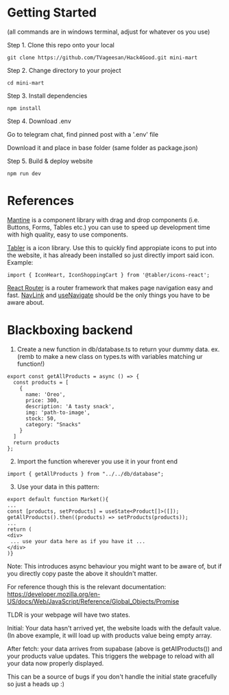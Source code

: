 # Getting Started

(all commands are in windows terminal, adjust for whatever os you use)

Step 1. Clone this repo onto your local 

`git clone https://github.com/TVageesan/Hack4Good.git mini-mart`

Step 2. Change directory to your project

`cd mini-mart`

Step 3. Install dependencies

`npm install`

Step 4. Download .env

Go to telegram chat, find pinned post with a '.env' file

Download it and place in base folder (same folder as package.json)

Step 5. Build & deploy website 

`npm run dev`

# References

[Mantine](https://mantine.dev/) is a component library with drag and drop components (i.e. Buttons, Forms, Tables etc.) you can use to speed up development time with high quality, easy to use components. 

[Tabler](https://tabler.io/icons) is a icon library. Use this to quickly find appropiate icons to put into the website, it has already been installed so just directly import said icon.
Example:

 `import { IconHeart, IconShoppingCart } from '@tabler/icons-react';`

[React Router](https://reactrouter.com/start/library/) is a router framework that makes page navigation easy and fast. [NavLink](https://reactrouter.com/start/library/navigating#navlink) and [useNavigate](https://reactrouter.com/start/library/navigating#usenavigate) should be the only things you have to be aware about.

# Blackboxing backend

1. Create a new function in db/database.ts to return your dummy data. 
ex. (remb to make a new class on types.ts with variables matching ur function!)
```
export const getAllProducts = async () => {
  const products = [
    {
      name: 'Oreo',
      price: 300,
      description: 'A tasty snack',
      img: 'path-to-image',
      stock: 50,
      category: "Snacks"
    }
  ]
  return products
};

```

2. Import the function wherever you use it in your front end
```
import { getAllProducts } from "../../db/database";
```

3. Use your data in this pattern:
```
export default function Market(){
...
const [products, setProducts] = useState<Product[]>([]);
getAllProducts().then((products) => setProducts(products));
...
return (
<div>
 ... use your data here as if you have it ...
</div>
)}
```
Note: This introduces async behaviour you might want to be aware of, but if you directly copy paste the above it shouldn't matter.

For reference though this is the relevant documentation: https://developer.mozilla.org/en-US/docs/Web/JavaScript/Reference/Global_Objects/Promise

TLDR is your webpage will have two states.

Initial: Your data hasn't arrived yet, the website loads with the default value. (In above example, it will load up with products value being empty array.

After fetch: your data arrives from supabase (above is getAllProducts()) and your products value updates. This triggers the webpage to reload with all your data now properly displayed.


This can be a source of bugs if you don't handle the initial state gracefully so just a heads up :)
